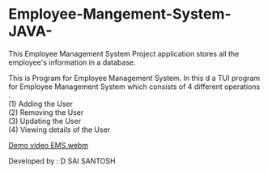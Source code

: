 # Employee-Mangement-System-JAVA-
This Employee Management System Project application stores all the employee's information in a database.

This is Program for Employee Management System. In this d a TUI program for Employee Management System which consists of 4 different operations .<br>
(1) Adding the User<br>  (2) Removing the User<br> (3) Updating the User<br>  (4) Viewing details of the User








[Demo video EMS.webm](https://user-images.githubusercontent.com/103347778/218627986-0664b9ad-8b28-4432-adc5-a96008589b4e.webm)

Developed by : D SAI SANTOSH
